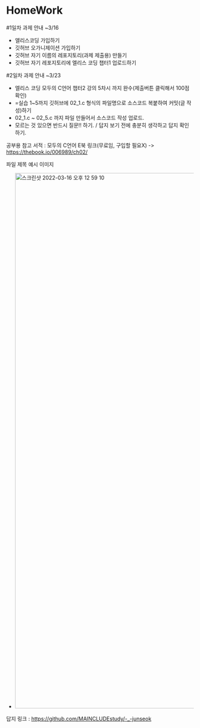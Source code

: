 # HomeWork

#1일차 과제 안내 ~3/16
- 앨리스코딩 가입하기
- 깃허브 오가니제이션 가입하기
- 깃허브 자기 이름의 레포지토리(과제 제출용) 만들기
- 깃허브 자기 레포지토리에 엘리스 코딩 챕터1 업로드하기

#2일차 과제 안내 ~3/23
- 엘리스 코딩 모두의 C언어 챕터2 강의 5차시 까지 완수(제출버튼 클릭해서 100점 확인)
- =실습 1~5까지 깃허브에 02_1.c 형식의 파일명으로 소스코드 복붙하여 커밋(글 작성)하기
- 02_1.c ~ 02_5.c 까지 파일 만들어서 소스코드 작성 업로드.
- 모르는 것 있으면 반드시 질문!! 하기. / 답지 보기 전에 충분히 생각하고 답지 확인하기.

공부용 참고 서적 : 모두의 C언어 E북 링크(무료임, 구입할 필요X) ->   https://thebook.io/006989/ch02/

파일 제목 예시 이미지
- <img width="1438" alt="스크린샷 2022-03-16 오후 12 59 10" src="https://user-images.githubusercontent.com/83647215/158514187-2952917b-f6e3-459d-9ddc-4e1f6b4907db.png">

답지 링크 : https://github.com/MAINCLUDEstudy/-_-junseok
